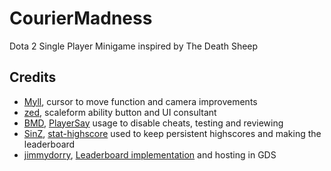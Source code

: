 # CourierMadness
Dota 2 Single Player Minigame inspired by The Death Sheep

## Credits

- [Myll](https://github.com/Myll), cursor to move function and camera improvements
- [zed](https://github.com/zedor), scaleform ability button and UI consultant
- [BMD](https://github.com/BMDdota), [PlayerSay](https://github.com/bmddota/PlayerSay) usage to disable cheats, testing and reviewing
- [SinZ](https://github.com/SinZ163), [stat-highscore](https://github.com/GetDotaStats/stat-highscore) used to keep persistent highscores and making the leaderboard
- [jimmydorry](https://github.com/jimmydorry), [Leaderboard implementation](http://getdotastats.com/#d2mods__mod_leaderboard?lid=1) and hosting in GDS
